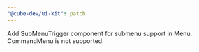 ```yaml
---
"@cube-dev/ui-kit": patch
---
```


Add SubMenuTrigger component for submenu support in Menu. CommandMenu is not supported.
